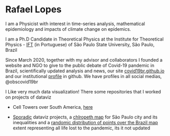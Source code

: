 # Rafael Lopes
I am a Physicist with interest in time-series analysis, mathematical epidemiology and impacts of climate change on epidemics.

I am a Ph.D Candidate in Theoretical Physics at the Institute for Theoretical Physics - [IFT](https://www.ift.unesp.br/#!/en) (in Portuguese) of São Paulo State University, São Paulo, Brazil

Since March 2020, together with my advisor and collaborators I founded a website and NGO to give to the public debate of Covid-19 pandemic in Brazil, scientifically updated analysis and news, our site [covid19br.github.io](https://covid19br.github.io) and our institutional [profile](https://github.com/covid19br/) in github. We have profiles in all social medias, @obscovid19br


I Like very much data visualization! There some repositories that I worked on projects of dataviz

- Cell Towers over South America, [here](https://github.com/rafalopespx/cell_towers_south_america)

- [Sporadic](https://github.com/rafalopespx/Artes/) dataviz projects, a [chlropeth map](https://github.com/rafalopespx/Artes/tree/main/chlropleth) for São Paulo city and its inequalities and a [randomic distribution of points over the Brazil map](https://github.com/rafalopespx/Artes/tree/main/points_over_brazil) extent representing all life lost to the pandemic, its it not updated


